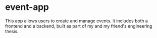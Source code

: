 # event-app

This app allows users to create and manage events. It includes both a frontend and a backend, built as part of my and my friend's engineering thesis.

